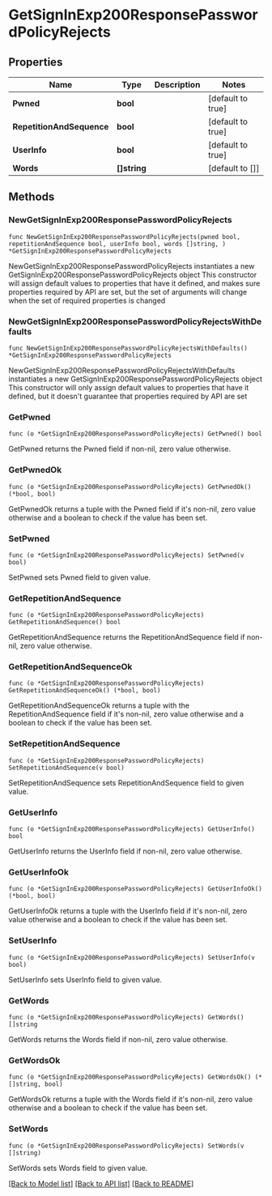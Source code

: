 # GetSignInExp200ResponsePasswordPolicyRejects

## Properties

Name | Type | Description | Notes
------------ | ------------- | ------------- | -------------
**Pwned** | **bool** |  | [default to true]
**RepetitionAndSequence** | **bool** |  | [default to true]
**UserInfo** | **bool** |  | [default to true]
**Words** | **[]string** |  | [default to []]

## Methods

### NewGetSignInExp200ResponsePasswordPolicyRejects

`func NewGetSignInExp200ResponsePasswordPolicyRejects(pwned bool, repetitionAndSequence bool, userInfo bool, words []string, ) *GetSignInExp200ResponsePasswordPolicyRejects`

NewGetSignInExp200ResponsePasswordPolicyRejects instantiates a new GetSignInExp200ResponsePasswordPolicyRejects object
This constructor will assign default values to properties that have it defined,
and makes sure properties required by API are set, but the set of arguments
will change when the set of required properties is changed

### NewGetSignInExp200ResponsePasswordPolicyRejectsWithDefaults

`func NewGetSignInExp200ResponsePasswordPolicyRejectsWithDefaults() *GetSignInExp200ResponsePasswordPolicyRejects`

NewGetSignInExp200ResponsePasswordPolicyRejectsWithDefaults instantiates a new GetSignInExp200ResponsePasswordPolicyRejects object
This constructor will only assign default values to properties that have it defined,
but it doesn't guarantee that properties required by API are set

### GetPwned

`func (o *GetSignInExp200ResponsePasswordPolicyRejects) GetPwned() bool`

GetPwned returns the Pwned field if non-nil, zero value otherwise.

### GetPwnedOk

`func (o *GetSignInExp200ResponsePasswordPolicyRejects) GetPwnedOk() (*bool, bool)`

GetPwnedOk returns a tuple with the Pwned field if it's non-nil, zero value otherwise
and a boolean to check if the value has been set.

### SetPwned

`func (o *GetSignInExp200ResponsePasswordPolicyRejects) SetPwned(v bool)`

SetPwned sets Pwned field to given value.


### GetRepetitionAndSequence

`func (o *GetSignInExp200ResponsePasswordPolicyRejects) GetRepetitionAndSequence() bool`

GetRepetitionAndSequence returns the RepetitionAndSequence field if non-nil, zero value otherwise.

### GetRepetitionAndSequenceOk

`func (o *GetSignInExp200ResponsePasswordPolicyRejects) GetRepetitionAndSequenceOk() (*bool, bool)`

GetRepetitionAndSequenceOk returns a tuple with the RepetitionAndSequence field if it's non-nil, zero value otherwise
and a boolean to check if the value has been set.

### SetRepetitionAndSequence

`func (o *GetSignInExp200ResponsePasswordPolicyRejects) SetRepetitionAndSequence(v bool)`

SetRepetitionAndSequence sets RepetitionAndSequence field to given value.


### GetUserInfo

`func (o *GetSignInExp200ResponsePasswordPolicyRejects) GetUserInfo() bool`

GetUserInfo returns the UserInfo field if non-nil, zero value otherwise.

### GetUserInfoOk

`func (o *GetSignInExp200ResponsePasswordPolicyRejects) GetUserInfoOk() (*bool, bool)`

GetUserInfoOk returns a tuple with the UserInfo field if it's non-nil, zero value otherwise
and a boolean to check if the value has been set.

### SetUserInfo

`func (o *GetSignInExp200ResponsePasswordPolicyRejects) SetUserInfo(v bool)`

SetUserInfo sets UserInfo field to given value.


### GetWords

`func (o *GetSignInExp200ResponsePasswordPolicyRejects) GetWords() []string`

GetWords returns the Words field if non-nil, zero value otherwise.

### GetWordsOk

`func (o *GetSignInExp200ResponsePasswordPolicyRejects) GetWordsOk() (*[]string, bool)`

GetWordsOk returns a tuple with the Words field if it's non-nil, zero value otherwise
and a boolean to check if the value has been set.

### SetWords

`func (o *GetSignInExp200ResponsePasswordPolicyRejects) SetWords(v []string)`

SetWords sets Words field to given value.



[[Back to Model list]](../README.md#documentation-for-models) [[Back to API list]](../README.md#documentation-for-api-endpoints) [[Back to README]](../README.md)


